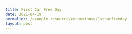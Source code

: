 ```yaml
---
title: First Car Free Day
date: 2021-04-19
permalink: /example-resource/connexionsg/1stcarfreeday
layout: post
---
```

